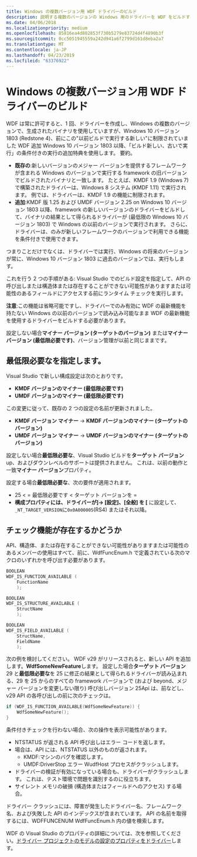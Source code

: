 ```yaml
---
title: Windows の複数バージョン用 WDF ドライバーのビルド
description: 説明する複数のバージョンの Windows 用のドライバーを WDF をビルドする方法。
ms.date: 04/06/2018
ms.localizationpriority: medium
ms.openlocfilehash: 85816ea4d802853f730b5279e83724d4f4890b3f
ms.sourcegitcommit: 0cc5051945559a242d941a6f2799d161d8eba2a7
ms.translationtype: MT
ms.contentlocale: ja-JP
ms.lasthandoff: 04/23/2019
ms.locfileid: "63376922"
---
```

# <a name="building-a-wdf-driver-for-multiple-versions-of-windows"></a>Windows の複数バージョン用 WDF ドライバーのビルド

WDF は常に許可すると、1 回、ドライバーを作成し、Windows の複数のバージョンで、生成されたバイナリを使用していますが、Windows 10 バージョン 1803 (Redstone 4)、前にこの"以前ビルドで実行する新しい"に制限されていました WDF 追加 Windows 10 バージョン 1803 以降、「ビルド新しい、古いで実行」の条件付きの実行の追加特典を使用します。 要約。
* **既存の**:新しいバージョンのメジャー バージョンを提供するフレームワークが含まれる Windows のバージョンで実行する framework の旧バージョンでビルドされたバイナリと一致します。 たとえば、KMDF 1.9 (Windows 7) で構築されたドライバーは、Windows 8 システム (KMDF 1.11) で実行されます。 例では、ドライバーは、KMDF 1.9 の機能に制限されます。
* **追加**:KMDF 版 1.25 および UMDF バージョン 2.25 on Windows 10 バージョン 1803 以降、framework の新しいバージョンのドライバーをビルドして、バイナリの結果として得られるドライバーが (最低限の Windows 10 バージョン 1803) で Windows の以前のバージョンで実行されます。 さらに、ドライバーは、のみが新しいフレームワークのバージョンで利用できる機能を条件付きで使用できます。

つまりことだけでなくは、ドライバーでは実行、Windows の将来のバージョンが常に、Windows 10 バージョン 1803 に過去のバージョンでは、実行もします。

これを行う 2 つの手順がある: Visual Studio でのビルド設定を指定して、API の呼び出しまたは構造体または存在することができない可能性がありますまたは可能性のあるフィールドにアクセスする前にランタイム チェックを実行します。

**注意**:この機能は省略可能ですし、ドライバーでのみ有効に WDF の最新機能を持たない Windows の以前のバージョンで読み込み可能なまま WDF の最新機能を使用するドライバーをビルドする必要があります。

設定しない場合**マイナー バージョン (ターゲットのバージョン)** または**マイナー バージョン (最低限必要です)**、バージョン管理が以前と同じままです。

## <a name="specifying-minimum-required"></a>最低限必要なを指定します。

Visual Studio で新しい構成設定は次のとおりです。
* **KMDF バージョンのマイナー (最低限必要です)**
* **UMDF バージョンのマイナー (最低限必要です)**

この変更に従って、既存の 2 つの設定の名前が更新されました。
* **KMDF バージョン マイナー** -> **KMDF バージョンのマイナー (ターゲットのバージョン)**
* **UMDF バージョン マイナー** -> **UMDF バージョンのマイナー (ターゲットのバージョン)**

設定しない場合**最低限必要な**、Visual Studio ビルドを**ターゲット バージョン**up、およびダウンレベルのサポートは提供されません。 これは、以前の動作と一致**マイナー バージョン**プロパティ。

設定する場合**最低限必要な**、次の要件が適用されます。
* 25 < = 最低限必要です < ターゲット バージョンを =
* **構成プロパティには、ドライバーが]-> [設定]、[全般] を [** に設定して、`_NT_TARGET_VERSION`に`0x0A000005`(RS4) またはそれ以降。

## <a name="checking-if-functionality-is-present"></a>チェック機能が存在するかどうか

API、構造体、または存在することができない可能性がありますまたは可能性のあるメンバーの使用はすべて、前に、WdfFuncEnum.h で定義されている次のマクロのいずれかを呼び出す必要があります。

```cpp
BOOLEAN
WDF_IS_FUNCTION_AVAILABLE (
    FunctionName
    );

BOOLEAN
WDF_IS_STRUCTURE_AVAILABLE (
    StructName
    );

BOOLEAN
WDF_IS_FIELD_AVAILABLE (
    StructName,
    FieldName
    );
```

次の例を検討してください。  WDF v29 がリリースされると、新しい API を追加します。**WdfSomeNewFeature**します。 設定した場合**ターゲット バージョン**29 と**最低限必要な**を 25 に修正の結果として得られるドライバーが読み込まれる、29 を 25 からのすべての framework バージョンで (および beyond、メジャー バージョンを変更しない限り) 呼び出しバージョン 25Api は、前などし、v29 API の各呼び出しの前に次のチェックは。

```cpp
if (WDF_IS_FUNCTION_AVAILABLE(WdfSomeNewFeature)) {
    WdfSomeNewFeature();
}
```

条件付きチェックを行わない場合、次の操作を表示可能性があります。
-   NTSTATUS が返される API 呼び出しはエラー コードを返します。
-   場合は、API には、NTSTATUS 以外のものが返されます。
    - KMDF:マシンのバグを確認します。
    - UMDF:DriverStop エラー WudfHost プロセスがクラッシュします。
-   ドライバーの検証が有効になっている場合も、ドライバーがクラッシュします。 これは、テスト環境で問題を識別するのに役立ちます。
-   サイレント メモリの破損 (構造体またはフィールドへのアクセス) する場合。

ドライバー クラッシュには、障害が発生したドライバー名、フレームワーク名、および失敗した API のインデックスが含まれています。 API の名前を取得するには、WDFFUNCENUM WdfFuncEnum.h 内の値を検索します。

WDF の Visual Studio のプロパティの詳細については、次を参照してください。[ドライバー プロジェクトのモデルの設定のプロパティをドライバー](../develop/driver-model-settings-properties-for-driver-projects.md)します。
